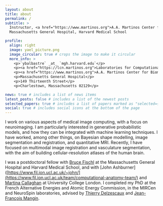 ```yaml
---
layout: about
title: about
permalink: /
subtitle: >
  Instructor, <a href="https://www.martinos.org">A.A. Martinos Center for Biomedical Imaging</a>
  Massachusetts General Hospital, Harvard Medical School

profile:
  align: right
  image: yael_picture.png
  image_circular: true # crops the image to make it circular
  more_info: >
    <p>`ybalbastre` _at_ `mgh.harvard.edu`</p>
    <p><a href="https://lcn.martinos.org">Laboratories for Computational Neuroimaging</a></p>
    <p><a href="https://www.martinos.org">A.A. Martinos Center for Biomedical Imaging</a></p>
    <p>Massachusetts General Hospital</p>
    <p>149 Thirteenth Street</p>
    <p>Charlestown, Massachusetts 02129</p>

news: true # includes a list of news items
latest_posts: false # includes a list of the newest posts
selected_papers: true # includes a list of papers marked as "selected={true}"
social: true # includes social icons at the bottom of the page
---
```


I work on various aspects of medical image computing, with a focus on neuroimaging. I am particularly interested in generative probabilistic models, and how they can be integrated with machine learning techniques. I have worked, among other things, on Bayesian shape modelling, image segmentation and registration, and quantitative MRI. Recently, I have focused on multimodal image registration and vasculature segmentation, with the aim of building cellular-resolution atlases of the human brain.

I was a postdoctoral fellow with [Bruce Fischl](https://www.martinos.org/investigator/bruce-fischl/) at the Massachusetts General Hospital and Harvard Medical School, and with [John Ashburner]([https://www.fil.ion.ucl.ac.uk/~john/](https://www.fil.ion.ucl.ac.uk/team/computational-anatomy-team/) and [Martina Callaghan](https://www.fil.ion.ucl.ac.uk/team/physics-team/) at University College London. I completed my PhD at the French Alternative Energies and Atomic Energy Commission, in the MIRCen and NeuroSpin laboratories, advised by [Thierry Delzescaux](https://jacob.cea.fr/drf/ifrancoisjacob/english/Pages/Departments/MIRCen/ResearchThemes/brain-aging.aspx) and [Jean-François Mangin](https://joliot.cea.fr/drf/joliot/en/Pages/research_entities/NeuroSpin/unati.aspx).
